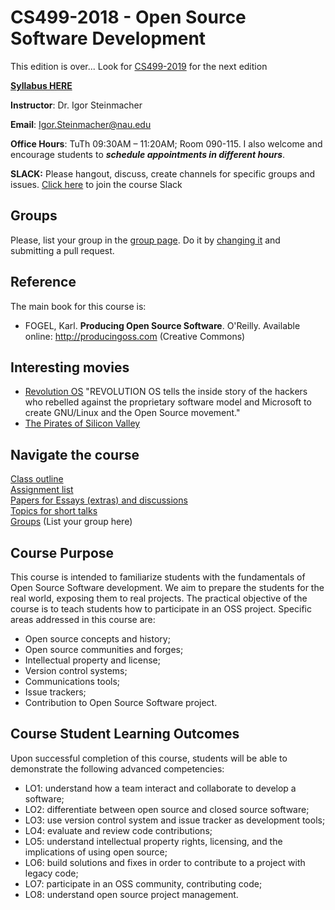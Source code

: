 # CS499-2018 - Open Source Software Development 
This edition is over... Look for [CS499-2019](http://github.com/igorsteinmacher/CS499-2019) for the next edition

**[Syllabus HERE](documents/Syllabus.pdf)**

**Instructor**: Dr. Igor Steinmacher

**Email**: Igor.Steinmacher@nau.edu

**Office Hours**: TuTh 09:30AM – 11:20AM; Room 090-115. I also welcome and encourage students to **_schedule appointments in different hours_**.

**SLACK:** Please hangout, discuss, create channels for specific groups and issues. [Click here](https://join.slack.com/t/oss-nau/shared_invite/enQtNDIyNDgwMzQxNTA2LTBlYzI2YTI3OGIyZWQzMDM4MzdlMGRlNjdlYjgzNWU3NDI1MmE0MjQyNDNhZDEwZjVlODAxMWE2N2MzZGIwZTk)  to join the course Slack 

## Groups

Please, list your group in the [group page](groups.md). Do it by [changing it](groups.md) and submitting a pull request.

## Reference

The main book for this course is:
* FOGEL, Karl. **Producing Open Source Software**. O'Reilly. Available online:  http://producingoss.com (Creative Commons)

## Interesting movies
* [Revolution OS](http://www.revolution-os.com/) "REVOLUTION OS tells the inside story of the hackers who rebelled against the proprietary software model and Microsoft to create GNU/Linux and the Open Source movement."
* [The Pirates of Silicon Valley](https://www.imdb.com/title/tt0168122/)

## Navigate the course
[Class outline](outline.md)<br>
[Assignment list](assignments.md)<br>
[Papers for Essays (extras) and discussions](papers.md)<br>
[Topics for short talks](shorttalks.md)<br>
[Groups](groups.md) (List your group here)

## Course Purpose
This course is intended to familiarize students with the fundamentals of Open Source Software development. We aim to prepare the students for the real world, exposing them to real projects. The practical objective of the course is to teach students how to participate in an OSS project. Specific areas addressed in this course are:
* Open source concepts and history;
* Open source communities and forges;
* Intellectual property and license;
* Version control systems;
* Communications tools;
* Issue trackers;
* Contribution to Open Source Software project.

## Course Student Learning Outcomes
Upon successful completion of this course, students will be able to demonstrate the following
advanced competencies:
* LO1: understand how a team interact and collaborate to develop a software;
* LO2: differentiate between open source and closed source software;
* LO3: use version control system and issue tracker as development tools;
* LO4: evaluate and review code contributions;
* LO5: understand intellectual property rights, licensing, and the implications of using open source;
* LO6: build solutions and fixes in order to contribute to a project with legacy code;
* LO7: participate in an OSS community, contributing code;
* LO8: understand open source project management.  
